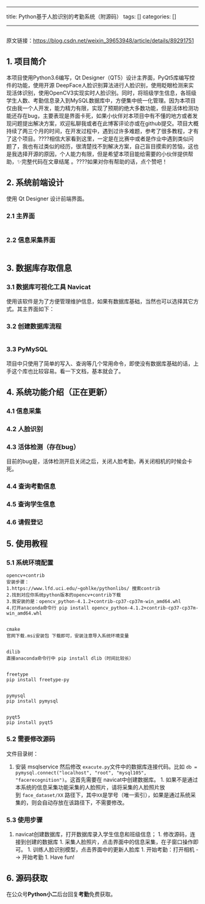 
--- 
title:  Python基于人脸识别的考勤系统（附源码） 
tags: []
categories: [] 

---
<img alt="" src="https://img-blog.csdnimg.cn/img_convert/c8192155de65ad0e9ce0a106425b75e8.png">

原文链接：https://blog.csdn.net/weixin_39653948/article/details/89291751

## 1. 项目简介

本项目使用Python3.6编写，Qt Designer（QT5）设计主界面，PyQt5库编写控件的功能，使用开源 DeepFace人脸识别算法进行人脸识别，使用眨眼检测来实现活体识别，使用OpenCV3实现实时人脸识别。同时，将班级学生信息，各班级学生人数、考勤信息录入到MySQL数据库中，方便集中统一化管理。因为本项目仅由我一个人开发，能力精力有限，实现了预期的绝大多数功能，但是活体检测功能还存在bug，主要表现是界面卡死，如果小伙伴对本项目中有不懂的地方或者发现问题提出解决方案，欢迎私聊我或者在此博客评论亦或在github提交。项目大概持续了两三个月的时间，在开发过程中，遇到过许多难题，参考了很多教程，才有了这个项目。????相信大家看到这里，一定是在比赛中或者是作业中遇到类似问题了，我也有过类似的经历，很清楚找不到解决方案，自己盲目摸索的苦恼，这也是我选择开源的原因，个人能力有限，但是希望本项目能给需要的小伙伴提供帮助，✨完整代码在文章结尾 。????如果对你有帮助的话，点个赞吧！

## 2. 系统前端设计

使用 Qt Designer 设计前端界面。

### 2.1 主界面

<img alt="" src="https://img-blog.csdnimg.cn/img_convert/3bb7fe28df2098a22fb9ba03497e7aa4.png">

### 2.2 信息采集界面

<img alt="" src="https://img-blog.csdnimg.cn/img_convert/b649f776d1b28c60033ce1866ca882d9.png">

## 3. 数据库存取信息

### 3.1 数据库可视化工具 Navicat

使用该软件是为了方便管理维护信息，如果有数据库基础，当然也可以选择其它方式。其主界面如下：<img alt="" src="https://img-blog.csdnimg.cn/img_convert/74c60edfbb8503808dc6a9acc52a7656.png"><img alt="" src="https://img-blog.csdnimg.cn/img_convert/4cbf9e462f38111396affc2eecf3eb48.png"><img alt="" src="https://img-blog.csdnimg.cn/img_convert/4a3ba0e68732acb8bd1be8ef18fb119c.png">

### 3.2 创建数据库流程

<img alt="" src="https://img-blog.csdnimg.cn/img_convert/6cfd3137d219fff423e2bab8f8fa7695.png"><img alt="" src="https://img-blog.csdnimg.cn/img_convert/8fc65ca01da2aebfdc4f782bdf4311c8.png"><img alt="" src="https://img-blog.csdnimg.cn/img_convert/cf89e90eb7b7d61ee95cd6d54e040f7f.png"><img alt="" src="https://img-blog.csdnimg.cn/img_convert/e179fc6d6ee5a684d0dc6c8f6489c4b1.png"><img alt="" src="https://img-blog.csdnimg.cn/img_convert/0e5157325cb4e5f8cef98a3c74a0820d.png">

### 3.3 PyMySQL

项目中只使用了简单的写入、查询等几个常用命令，即使没有数据库基础的话，上手这个库也比较容易。看一下文档，基本就会了。

## 4. 系统功能介绍（正在更新）

### 4.1 信息采集

### 4.2 人脸识别

### 4.3 活体检测（存在bug）

目前的bug是，活体检测开启关闭之后，关闭人脸考勤，再关闭相机的时候会卡死。

### 4.4 查询考勤信息

### 4.5 查询学生信息

### 4.6 请假登记

## 5. 使用教程

### 5.1 系统环境配置

```
opencv+contrib
安装步骤：
1.https://www.lfd.uci.edu/~gohlke/pythonlibs/ 搜索contrib
2.找到对应你系统python版本的opencv+contrib下载
3.我安装的是：opencv_python-4.1.2+contrib-cp37-cp37m-win_amd64.whl
4.打开anaconda命令行 pip install opencv_python-4.1.2+contrib-cp37-cp37m-win_amd64.whl


cmake
官网下载.msi安装包 下载即可，安装注意导入系统环境变量


dilib
直接anaconda命令行中 pip install dlib（时间比较长）


freetype
pip install freetype-py


pymysql
pip install pymysql


pyqt5
pip install pyqt5

```

### 

### 5.2 需要修改源码

文件目录树：<img alt="" src="https://img-blog.csdnimg.cn/img_convert/ed47079ab9b798feda2f8656e0057630.png">
1.  安装 msqlservice 然后修改 `exacute.py`文件中的数据库连接代码。比如 `db = pymysql.connect("localhost", "root", "mysql105", "facerecognition")`。这首先需要在 navicat中创建数据库。 1.  如果不是通过本系统的信息采集功能采集的人脸照片，请将采集的人脸照片放到 `face_dataset/XX` 路径下，其中`XX`是学号（唯一索引），如果是通过系统采集的，则会自动存放在该路径下，不需要修改。 
### 5.3 使用步骤
1.  navicat创建数据库，打开数据库录入学生信息和班级信息； 1.  修改源码，连接到创建的数据库 1.  采集人脸照片，点击界面中的信息采集，在子窗口操作即可。 1.  训练人脸识别模型，点击界面中的更新人脸库 1.  开始考勤：打开相机 --&gt; 开始考勤 1.  Have fun! 
## 6. 源码获取

在公众号**Python小二**后台回复**考勤**免费获取。
